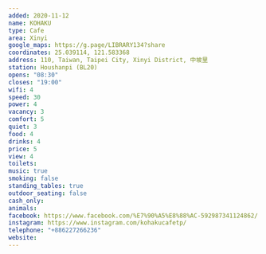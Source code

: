 ```yaml
---
added: 2020-11-12
name: KOHAKU
type: Cafe
area: Xinyi
google_maps: https://g.page/LIBRARY134?share
coordinates: 25.039114, 121.583368
address: 110, Taiwan, Taipei City, Xinyi District, 中坡里
station: Houshanpi (BL20)
opens: "08:30"
closes: "19:00"
wifi: 4
speed: 30
power: 4
vacancy: 3
comfort: 5
quiet: 3
food: 4
drinks: 4
price: 5
view: 4
toilets: 
music: true
smoking: false
standing_tables: true
outdoor_seating: false
cash_only: 
animals: 
facebook: https://www.facebook.com/%E7%90%A5%E8%88%AC-592987341124862/
instagram: https://www.instagram.com/kohakucafetp/
telephone: "+886227266236"
website: 
---
```

